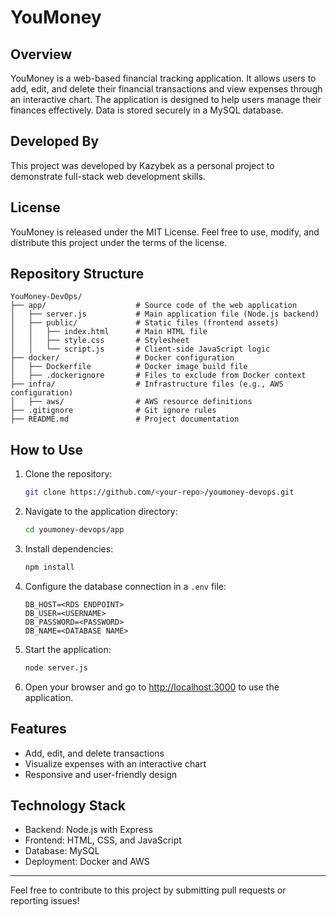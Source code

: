# YouMoney

## Overview

YouMoney is a web-based financial tracking application. It allows users to add, edit, and delete their financial transactions and view expenses through an interactive chart. The application is designed to help users manage their finances effectively. Data is stored securely in a MySQL database.

## Developed By

This project was developed by Kazybek as a personal project to demonstrate full-stack web development skills.

## License

YouMoney is released under the MIT License. Feel free to use, modify, and distribute this project under the terms of the license.

## Repository Structure

```
YouMoney-DevOps/
├── app/                    # Source code of the web application
│   ├── server.js           # Main application file (Node.js backend)
│   ├── public/             # Static files (frontend assets)
│   │   ├── index.html      # Main HTML file
│   │   ├── style.css       # Stylesheet
│   │   └── script.js       # Client-side JavaScript logic
├── docker/                 # Docker configuration
│   ├── Dockerfile          # Docker image build file
│   ├── .dockerignore       # Files to exclude from Docker context
├── infra/                  # Infrastructure files (e.g., AWS configuration)
│   ├── aws/                # AWS resource definitions
├── .gitignore              # Git ignore rules
├── README.md               # Project documentation
```

## How to Use

1. Clone the repository:
   ```bash
   git clone https://github.com/<your-repo>/youmoney-devops.git
   ```

2. Navigate to the application directory:
   ```bash
   cd youmoney-devops/app
   ```

3. Install dependencies:
   ```bash
   npm install
   ```

4. Configure the database connection in a `.env` file:
   ```
   DB_HOST=<RDS ENDPOINT>
   DB_USER=<USERNAME>
   DB_PASSWORD=<PASSWORD>
   DB_NAME=<DATABASE NAME>
   ```

5. Start the application:
   ```bash
   node server.js
   ```

6. Open your browser and go to [http://localhost:3000](http://localhost:3000) to use the application.

## Features

- Add, edit, and delete transactions
- Visualize expenses with an interactive chart
- Responsive and user-friendly design

## Technology Stack

- Backend: Node.js with Express
- Frontend: HTML, CSS, and JavaScript
- Database: MySQL
- Deployment: Docker and AWS

---

Feel free to contribute to this project by submitting pull requests or reporting issues!

